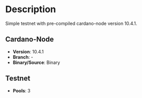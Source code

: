 # Description

Simple testnet with pre-compiled cardano-node version 10.4.1.

## Cardano-Node

- **Version**: 10.4.1
- **Branch**: -
- **Binary/Source**: Binary

## Testnet

- **Pools**: 3
